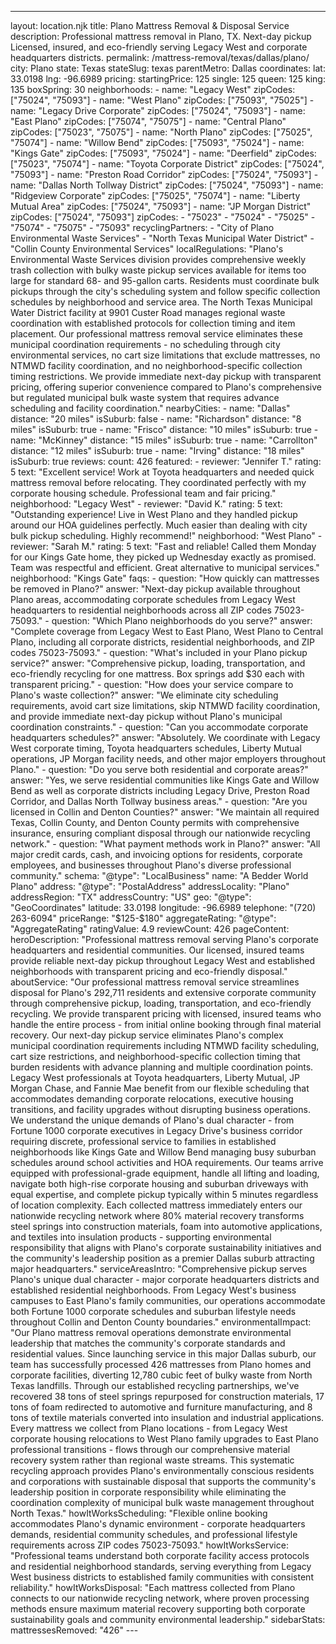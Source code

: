 ---
layout: location.njk
title: Plano Mattress Removal & Disposal Service
description: Professional mattress removal in Plano, TX. Next-day pickup Licensed, insured, and eco-friendly serving Legacy West and corporate headquarters districts.
permalink: /mattress-removal/texas/dallas/plano/
city: Plano state: Texas stateSlug: texas parentMetro: Dallas coordinates: lat: 33.0198 lng: -96.6989 pricing: startingPrice: 125 single: 125 queen: 125 king: 135 boxSpring: 30 neighborhoods: - name: "Legacy West" zipCodes: ["75024", "75093"] - name: "West Plano" zipCodes: ["75093", "75025"] - name: "Legacy Drive Corporate" zipCodes: ["75024", "75093"] - name: "East Plano" zipCodes: ["75074", "75075"] - name: "Central Plano" zipCodes: ["75023", "75075"] - name: "North Plano" zipCodes: ["75025", "75074"] - name: "Willow Bend" zipCodes: ["75093", "75024"] - name: "Kings Gate" zipCodes: ["75093", "75024"] - name: "Deerfield" zipCodes: ["75023", "75074"] - name: "Toyota Corporate District" zipCodes: ["75024", "75093"] - name: "Preston Road Corridor" zipCodes: ["75024", "75093"] - name: "Dallas North Tollway District" zipCodes: ["75024", "75093"] - name: "Ridgeview Corporate" zipCodes: ["75025", "75074"] - name: "Liberty Mutual Area" zipCodes: ["75024", "75093"] - name: "JP Morgan District" zipCodes: ["75024", "75093"] zipCodes: - "75023" - "75024" - "75025" - "75074" - "75075" - "75093" recyclingPartners: - "City of Plano Environmental Waste Services" - "North Texas Municipal Water District" - "Collin County Environmental Services" localRegulations: "Plano's Environmental Waste Services division provides comprehensive weekly trash collection with bulky waste pickup services available for items too large for standard 68- and 95-gallon carts. Residents must coordinate bulk pickups through the city's scheduling system and follow specific collection schedules by neighborhood and service area. The North Texas Municipal Water District facility at 9901 Custer Road manages regional waste coordination with established protocols for collection timing and item placement. Our professional mattress removal service eliminates these municipal coordination requirements - no scheduling through city environmental services, no cart size limitations that exclude mattresses, no NTMWD facility coordination, and no neighborhood-specific collection timing restrictions. We provide immediate next-day pickup with transparent pricing, offering superior convenience compared to Plano's comprehensive but regulated municipal bulk waste system that requires advance scheduling and facility coordination." nearbyCities: - name: "Dallas" distance: "20 miles" isSuburb: false - name: "Richardson" distance: "8 miles" isSuburb: true - name: "Frisco" distance: "10 miles" isSuburb: true - name: "McKinney" distance: "15 miles" isSuburb: true - name: "Carrollton" distance: "12 miles" isSuburb: true - name: "Irving" distance: "18 miles" isSuburb: true reviews: count: 426 featured: - reviewer: "Jennifer T." rating: 5 text: "Excellent service! Work at Toyota headquarters and needed quick mattress removal before relocating. They coordinated perfectly with my corporate housing schedule. Professional team and fair pricing." neighborhood: "Legacy West" - reviewer: "David K." rating: 5 text: "Outstanding experience! Live in West Plano and they handled pickup around our HOA guidelines perfectly. Much easier than dealing with city bulk pickup scheduling. Highly recommend!" neighborhood: "West Plano" - reviewer: "Sarah M." rating: 5 text: "Fast and reliable! Called them Monday for our Kings Gate home, they picked up Wednesday exactly as promised. Team was respectful and efficient. Great alternative to municipal services." neighborhood: "Kings Gate" faqs: - question: "How quickly can mattresses be removed in Plano?" answer: "Next-day pickup available throughout Plano areas, accommodating corporate schedules from Legacy West headquarters to residential neighborhoods across all ZIP codes 75023-75093." - question: "Which Plano neighborhoods do you serve?" answer: "Complete coverage from Legacy West to East Plano, West Plano to Central Plano, including all corporate districts, residential neighborhoods, and ZIP codes 75023-75093." - question: "What's included in your Plano pickup service?" answer: "Comprehensive pickup, loading, transportation, and eco-friendly recycling for one mattress. Box springs add $30 each with transparent pricing." - question: "How does your service compare to Plano's waste collection?" answer: "We eliminate city scheduling requirements, avoid cart size limitations, skip NTMWD facility coordination, and provide immediate next-day pickup without Plano's municipal coordination constraints." - question: "Can you accommodate corporate headquarters schedules?" answer: "Absolutely. We coordinate with Legacy West corporate timing, Toyota headquarters schedules, Liberty Mutual operations, JP Morgan facility needs, and other major employers throughout Plano." - question: "Do you serve both residential and corporate areas?" answer: "Yes, we serve residential communities like Kings Gate and Willow Bend as well as corporate districts including Legacy Drive, Preston Road Corridor, and Dallas North Tollway business areas." - question: "Are you licensed in Collin and Denton Counties?" answer: "We maintain all required Texas, Collin County, and Denton County permits with comprehensive insurance, ensuring compliant disposal through our nationwide recycling network." - question: "What payment methods work in Plano?" answer: "All major credit cards, cash, and invoicing options for residents, corporate employees, and businesses throughout Plano's diverse professional community." schema: "@type": "LocalBusiness" name: "A Bedder World Plano" address: "@type": "PostalAddress" addressLocality: "Plano" addressRegion: "TX" addressCountry: "US" geo: "@type": "GeoCoordinates" latitude: 33.0198 longitude: -96.6989 telephone: "(720) 263-6094" priceRange: "$125-$180" aggregateRating: "@type": "AggregateRating" ratingValue: 4.9 reviewCount: 426 pageContent: heroDescription: "Professional mattress removal serving Plano's corporate headquarters and residential communities. Our licensed, insured teams provide reliable next-day pickup throughout Legacy West and established neighborhoods with transparent pricing and eco-friendly disposal." aboutService: "Our professional mattress removal service streamlines disposal for Plano's 292,711 residents and extensive corporate community through comprehensive pickup, loading, transportation, and eco-friendly recycling. We provide transparent pricing with licensed, insured teams who handle the entire process - from initial online booking through final material recovery. Our next-day pickup service eliminates Plano's complex municipal coordination requirements including NTMWD facility scheduling, cart size restrictions, and neighborhood-specific collection timing that burden residents with advance planning and multiple coordination points. Legacy West professionals at Toyota headquarters, Liberty Mutual, JP Morgan Chase, and Fannie Mae benefit from our flexible scheduling that accommodates demanding corporate relocations, executive housing transitions, and facility upgrades without disrupting business operations. We understand the unique demands of Plano's dual character - from Fortune 1000 corporate executives in Legacy Drive's business corridor requiring discrete, professional service to families in established neighborhoods like Kings Gate and Willow Bend managing busy suburban schedules around school activities and HOA requirements. Our teams arrive equipped with professional-grade equipment, handle all lifting and loading, navigate both high-rise corporate housing and suburban driveways with equal expertise, and complete pickup typically within 5 minutes regardless of location complexity. Each collected mattress immediately enters our nationwide recycling network where 80% material recovery transforms steel springs into construction materials, foam into automotive applications, and textiles into insulation products - supporting environmental responsibility that aligns with Plano's corporate sustainability initiatives and the community's leadership position as a premier Dallas suburb attracting major headquarters." serviceAreasIntro: "Comprehensive pickup serves Plano's unique dual character - major corporate headquarters districts and established residential neighborhoods. From Legacy West's business campuses to East Plano's family communities, our operations accommodate both Fortune 1000 corporate schedules and suburban lifestyle needs throughout Collin and Denton County boundaries." environmentalImpact: "Our Plano mattress removal operations demonstrate environmental leadership that matches the community's corporate standards and residential values. Since launching service in this major Dallas suburb, our team has successfully processed 426 mattresses from Plano homes and corporate facilities, diverting 12,780 cubic feet of bulky waste from North Texas landfills. Through our established recycling partnerships, we've recovered 38 tons of steel springs repurposed for construction materials, 17 tons of foam redirected to automotive and furniture manufacturing, and 8 tons of textile materials converted into insulation and industrial applications. Every mattress we collect from Plano locations - from Legacy West corporate housing relocations to West Plano family upgrades to East Plano professional transitions - flows through our comprehensive material recovery system rather than regional waste streams. This systematic recycling approach provides Plano's environmentally conscious residents and corporations with sustainable disposal that supports the community's leadership position in corporate responsibility while eliminating the coordination complexity of municipal bulk waste management throughout North Texas." howItWorksScheduling: "Flexible online booking accommodates Plano's dynamic environment - corporate headquarters demands, residential community schedules, and professional lifestyle requirements across ZIP codes 75023-75093." howItWorksService: "Professional teams understand both corporate facility access protocols and residential neighborhood standards, serving everything from Legacy West business districts to established family communities with consistent reliability." howItWorksDisposal: "Each mattress collected from Plano connects to our nationwide recycling network, where proven processing methods ensure maximum material recovery supporting both corporate sustainability goals and community environmental leadership." sidebarStats: mattressesRemoved: "426" ---